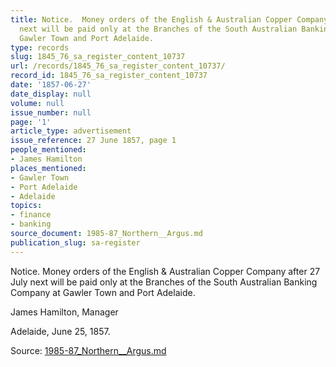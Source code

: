 ```yaml
---
title: Notice.  Money orders of the English & Australian Copper Company after 27 July
  next will be paid only at the Branches of the South Australian Banking Company at
  Gawler Town and Port Adelaide.
type: records
slug: 1845_76_sa_register_content_10737
url: /records/1845_76_sa_register_content_10737/
record_id: 1845_76_sa_register_content_10737
date: '1857-06-27'
date_display: null
volume: null
issue_number: null
page: '1'
article_type: advertisement
issue_reference: 27 June 1857, page 1
people_mentioned:
- James Hamilton
places_mentioned:
- Gawler Town
- Port Adelaide
- Adelaide
topics:
- finance
- banking
source_document: 1985-87_Northern__Argus.md
publication_slug: sa-register
---
```


Notice.  Money orders of the English & Australian Copper Company after 27 July next will be paid only at the Branches of the South Australian Banking Company at Gawler Town and Port Adelaide.

James Hamilton, Manager

Adelaide, June 25, 1857.

Source: [1985-87_Northern__Argus.md](/downloads/markdown/1985-87_Northern__Argus.md)
